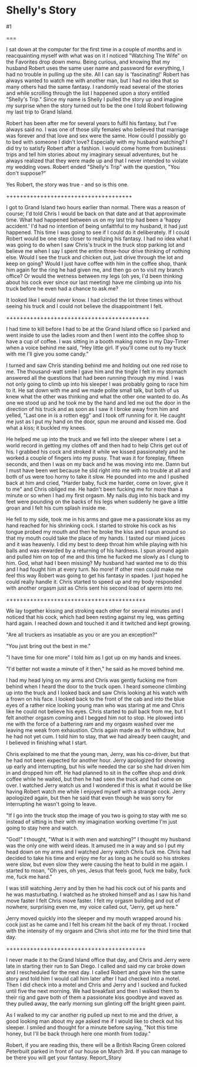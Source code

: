 Shelly's Story
==============
#1 

 

 

===

I sat down at the computer for the first time in a couple of months and in reacquainting myself with what was on it I noticed "Watching The Wife" on the Favorites drop down menu. Being curious, and knowing that my husband Robert uses the same user name and password for everything, I had no trouble in pulling up the site. All I can say is 'fascinating!' Robert has always wanted to watch me with another man, but I had no idea that so many others had the same fantasy. I randomly read several of the stories and while scrolling through the list I happened upon a story entitled "Shelly's Trip." Since my name is Shelly I pulled the story up and imagine my surprise when the story turned out to be the one I told Robert following my last trip to Grand Island. 

 Robert has been after me for several years to fulfil his fantasy, but I've always said no. I was one of those silly females who believed that marriage was forever and that love and sex were the same. How could I possibly go to bed with someone I didn't love? Especially with my husband watching? I did try to satisfy Robert after a fashion. I would come home from business trips and tell him stories about my imaginary sexual adventures, but he always realized that they were made up and that I never intended to violate my wedding vows. Robert ended "Shelly's Trip" with the question, "You don't suppose?" 

 Yes Robert, the story was true - and so is this one. 

 +++++++++++++++++++++++++++++++++++++ 

 I got to Grand Island two hours earlier than normal. There was a reason of course; I'd told Chris I would be back on that date and at that approximate time. What had happened between us on my last trip had been a 'happy accident.' I'd had no intention of being unfaithful to my husband, it had just happened. This time I was going to see if I could do it deliberately. If I could Robert would be one step closer to realizing his fantasy. I had no idea what I was going to do when I saw Chris's truck in the truck stop parking lot and believe me when I say I spent the entire three-hour drive thinking of nothing else. Would I see the truck and chicken out, just drive through the lot and keep on going? Would I just have coffee with him in the coffee shop, thank him again for the ring he had given me, and then go on to visit my branch office? Or would the wetness between my legs (oh yes, I'd been thinking about his cock ever since our last meeting) have me climbing up into his truck before he even had a chance to ask me? 

 It looked like I would never know. I had circled the lot three times without seeing his truck and I could not believe the disappointment I felt. 

 ++++++++++++++++++++++++++++++++++++++++++ 

 I had time to kill before I had to be at the Grand Island office so I parked and went inside to use the ladies room and then I went into the coffee shop to have a cup of coffee. I was sitting in a booth making notes in my Day-Timer when a voice behind me said, "Hey little girl. If you'll come out to my truck with me I'll give you some candy." 

 I turned and saw Chris standing behind me and holding out one red rose to me. The thousand-watt smile I gave him and the tingle I felt in my stomach answered all the questions that had been running through my mind. I was not only going to climb up into his sleeper I was probably going to race him to it. He sat down with me and we made polite small talk, but both of us knew what the other was thinking and what the other one wanted to do. As one we stood up and he took me by the hand and led me out the door in the direction of his truck and as soon as I saw it I broke away from him and yelled, "Last one in is a rotten egg" and I took off running for it. He caught me just as I put my hand on the door, spun me around and kissed me. God what a kiss; it buckled my knees. 

 He helped me up into the truck and we fell into the sleeper where I set a world record in getting my clothes off and then had to help Chris get out of his. I grabbed his cock and stroked it while we kissed passionately and he worked a couple of fingers into my pussy. That was it for foreplay, fifteen seconds, and then I was on my back and he was moving into me. Damn but I must have been wet because he slid right into me with no trouble at all and both of us were too horny to take it slow. He pounded into me and I pushed back at him and cried, "Harder baby, fuck me harder, come on lover, give it to me" and Chris obliged me. He hadn't been fucking me for more than a minute or so when I had my first orgasm. My nails dug into his back and my feet were pounding on the backs of his legs when suddenly he gave a little groan and I felt his cum splash inside me. 

 He fell to my side, took me in his arms and gave me a passionate kiss as my hand reached for his shrinking cock. I started to stroke his cock as his tongue probed my mouth and then he broke the kiss and I spun around so that my mouth could take the place of my hands. I tasted our mixed juices and it was heavenly. I did my best to deep throat him while playing with his balls and was rewarded by a returning of his hardness. I spun around again and pulled him on top of me and this time he fucked me slowly as I clung to him. God, what had I been missing? My husband had wanted me to do this and I had fought him at every turn. No more! If other men could make me feel this way Robert was going to get his fantasy in spades. I just hoped he could really handle it. Chris started to speed up and my body responded with another orgasm just as Chris sent his second load of sperm into me. 

 +++++++++++++++++++++++++++++++++++++++++ 

 We lay together kissing and stroking each other for several minutes and I noticed that his cock, which had been resting against my leg, was getting hard again. I reached down and touched it and it twitched and kept growing. 

 "Are all truckers as insatiable as you or are you an exception?" 

 "You just bring out the best in me." 

 "I have time for one more" I told him as I got up on my hands and knees. 

 "I'd better not waste a minute of it then," he said as he moved behind me. 

 I had my head lying on my arms and Chris was gently fucking me from behind when I heard the door to the truck open. I heard someone climbing up into the truck and I looked back and saw Chris looking at his watch with a frown on his face. I looked back to the front of the cab and into the blue eyes of a rather nice looking young man who was staring at me and Chris like he could not believe his eyes. Chris started to pull back from me, but I felt another orgasm coming and I begged him not to stop. He plowed into me with the force of a battering ram and my orgasm washed over me leaving me weak from exhaustion. Chris again made as if to withdraw, but he had not yet cum. I told him to stay, that we had already been caught, and I believed in finishing what I start. 

 Chris explained to me that the young man, Jerry, was his co-driver, but that he had not been expected for another hour. Jerry apologized for showing up early and interrupting, but his wife needed the car so she had driven him in and dropped him off. He had planned to sit in the coffee shop and drink coffee while he waited, but then he had seen the truck and had come on over. I watched Jerry watch us and I wondered if this is what it would be like having Robert watch me while I enjoyed myself with a strange cock. Jerry apologized again, but then he said that even though he was sorry for interrupting he wasn't going to leave. 

 "If I go into the truck stop the image of you two is going to stay with me so instead of sitting in their with my imagination working overtime I'm just going to stay here and watch. 

 "God!" I thought, "What is it with men and watching?" I thought my husband was the only one with weird ideas. It amused me in a way and so I put my head down on my arms and I watched Jerry watch Chris fuck me. Chris had decided to take his time and enjoy me for as long as he could so his strokes were slow, but even slow they were causing the heat to build in me again. I started to moan, "Oh yes, oh yes, Jesus that feels good, fuck me baby, fuck me, fuck me hard." 

 I was still watching Jerry and by then he had his cock out of his pants and he was masturbating. I watched as he stroked himself and as I saw his hand move faster I felt Chris move faster. I felt my orgasm building and out of nowhere, surprising even me, my voice called out, "Jerry, get up here." 

 Jerry moved quickly into the sleeper and my mouth wrapped around his cock just as he came and I felt his cream hit the back of my throat. I rocked with the intensity of my orgasm and Chris shot into me for the third time that day. 

 +++++++++++++++++++++++++++++++++++++++++ 

 I never made it to the Grand Island office that day, and Chris and Jerry were late in starting their run to San Diego. I called and said my car broke down and I rescheduled for the next day. I called Robert and gave him the same story and told him I would call him later after I had checked into a motel. Then I did check into a motel and Chris and Jerry and I sucked and fucked until five the next morning. We had breakfast and then I walked them to their rig and gave both of them a passionate kiss goodbye and waved as they pulled away, the early morning sun glinting off the bright green paint. 

 As I walked to my car another rig pulled up next to me and the driver, a good looking man about my age asked me if I would like to check out his sleeper. I smiled and thought for a minute before saying, "Not this time honey, but I'll be back through here one month from today." 

 Robert, if you are reading this, there will be a British Racing Green colored Peterbuilt parked in front of our house on March 3rd. If you can manage to be there you will get your fantasy. Report_Story 
